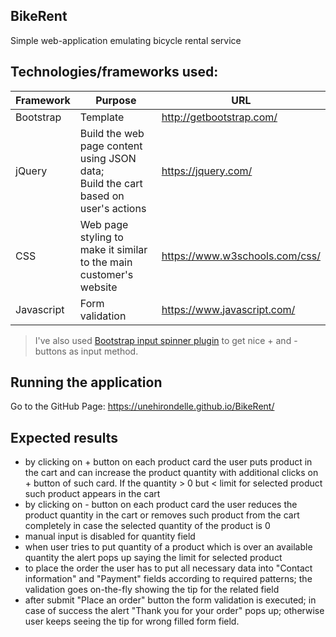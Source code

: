 ## BikeRent
Simple web-application emulating bicycle rental service 

## Technologies/frameworks used:
Framework | Purpose | URL
------------ | ------------- | -------------
Bootstrap | Template | http://getbootstrap.com/
jQuery | Build the web page content using JSON data;<br> Build the cart based on user's actions| https://jquery.com/
CSS | Web page styling to make it similar to the main customer's website | https://www.w3schools.com/css/
Javascript | Form validation |https://www.javascript.com/

> I've also used [Bootstrap input spinner plugin](https://github.com/shaack/bootstrap-input-spinner) to get nice + and - buttons as input method.

## Running the application
Go to the GitHub Page: https://unehirondelle.github.io/BikeRent/

## Expected results
* by clicking on + button on each product card the user puts product in the cart and can increase the product quantity with additional clicks on + button of such card. If the quantity > 0 but < limit for selected product such product appears in the cart
* by clicking on - button on each product card the user reduces the product quantity in the cart or removes such product from the cart completely in case the selected quantity of the product is 0
* manual input is disabled for quantity field
* when user tries to put quantity of a product which is over an available quantity the alert pops up saying the limit for selected product
* to place the order the user has to put all necessary data into "Contact information" and "Payment" fields according to required patterns; the validation goes on-the-fly showing the tip for the related field
* after submit "Place an order" button the form validation is executed; in case of success the alert "Thank you for your order" pops up; otherwise user keeps seeing the tip for wrong filled form field.
